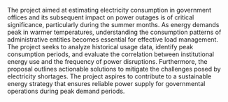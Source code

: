 The project aimed at estimating electricity consumption in government offices and its subsequent impact on power outages is of critical significance, particularly during the summer months. As energy demands peak in warmer temperatures, understanding the consumption patterns of administrative entities becomes essential for effective load management. The project seeks to analyze historical usage data, identify peak consumption periods, and evaluate the correlation between institutional energy use and the frequency of power disruptions. Furthermore, the proposal outlines actionable solutions to mitigate the challenges posed by electricity shortages. The project aspires to contribute to a sustainable energy strategy that ensures reliable power supply for governmental operations during peak demand periods.

